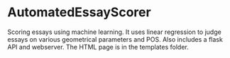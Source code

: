 # AutomatedEssayScorer
Scoring essays using machine learning.
It uses linear regression to judge essays on various geometrical parameters and POS.
Also includes a flask API and webserver. The HTML page is in the templates folder.
